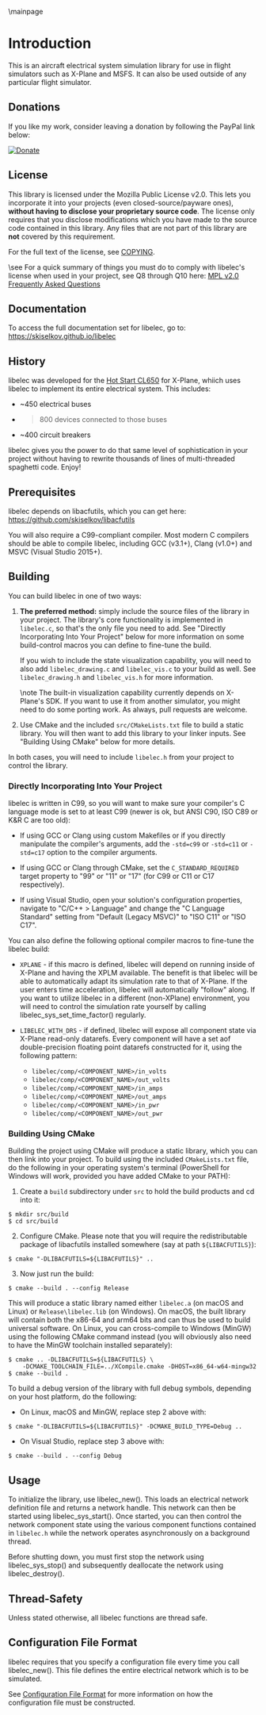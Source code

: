 \mainpage

# Introduction

This is an aircraft electrical system simulation library for use in flight
simulators such as X-Plane and MSFS. It can also be used outside of any
particular flight simulator.

## Donations

If you like my work, consider leaving a donation by following the PayPal
link below:

[![Donate](https://img.shields.io/badge/Donate-PayPal-green.svg)](https://www.paypal.com/cgi-bin/webscr?cmd=_s-xclick&hosted_button_id=8DN9LYD5VP4NY)

## License

This library is licensed under the Mozilla Public License v2.0. This lets
you incorporate it into your projects (even closed-source/payware ones),
**without having to disclose your proprietary source code**. The license
only requires that you disclose modifications which you have made to the
source code contained in this library. Any files that are not part of
this library are **not** covered by this requirement.

For the full text of the license, see [COPYING](COPYING.md).

\see For a quick summary of things you must do to comply with libelec's
license when used in your project, see Q8 through Q10 here:
[MPL v2.0 Frequently Asked Questions](https://www.mozilla.org/en-US/MPL/2.0/FAQ/)

## Documentation

To access the full documentation set for libelec, go to:
https://skiselkov.github.io/libelec

## History

libelec was developed for the [Hot Start CL650](https://www.x-aviation.com/catalog/product_info.php/take-command-hot-start-challenger-650-p-212)
for X-Plane, whiich uses libelec to implement its entire electrical system.
This includes:

- ~450 electrical buses
- >800 devices connected to those buses
- ~400 circuit breakers

libelec gives you the power to do that same level of sophistication in
your project without having to rewrite thousands of lines of
multi-threaded spaghetti code. Enjoy!

## Prerequisites

libelec depends on libacfutils, which you can get here:
https://github.com/skiselkov/libacfutils

You will also require a C99-compliant compiler. Most modern C compilers
should be able to compile libelec, including GCC (v3.1+), Clang (v1.0+)
and MSVC (Visual Studio 2015+).

## Building

You can build libelec in one of two ways:

1. **The preferred method:** simply include the source files of the
   library in your project. The library's core functionality is
   implemented in `libelec.c`, so that's the only file you need to add.
   See "Directly Incorporating Into Your Project" below for more
   information on some build-control macros you can define to fine-tune
   the build.

   If you wish to include the state visualization capability, you will
   need to also add `libelec_drawing.c` and `libelec_vis.c` to your build
   as well. See `libelec_drawing.h` and `libelec_vis.h` for more
   information.

   \note The built-in visualization capability currently depends on
   X-Plane's SDK. If you want to use it from another simulator, you might
   need to do some porting work. As always, pull requests are welcome.

2. Use CMake and the included `src/CMakeLists.txt` file to build a static
   library. You will then want to add this library to your linker inputs.
   See "Building Using CMake" below for more details.

In both cases, you will need to include `libelec.h` from your project to
control the library.

### Directly Incorporating Into Your Project

libelec is written in C99, so you will want to make sure your compiler's
C language mode is set to at least C99 (newer is ok, but ANSI C90, ISO
C89 or K&R C are too old):

- If using GCC or Clang using custom Makefiles or if you directly
  manipulate the compiler's arguments, add the `-std=c99` or `-std=c11`
  or `-std=c17` option to the compiler arguments.

- If using GCC or Clang through CMake, set the `C_STANDARD_REQUIRED` target
  property to "99" or "11" or "17" (for C99 or C11 or C17 respectively).

- If using Visual Studio, open your solution's configuration properties,
  navigate to "C/C++ > Language" and change the "C Language Standard"
  setting from "Default (Legacy MSVC)" to "ISO C11" or "ISO C17".

You can also define the following optional compiler macros to fine-tune
the libelec build:

- `XPLANE` - if this macro is defined, libelec will depend on running
   inside of X-Plane and having the XPLM available. The benefit is that
   libelec will be able to automatically adapt its simulation rate to
   that of X-Plane. If the user enters time acceleration, libelec will
   automatically "follow" along. If you want to utilize libelec in a
   different (non-XPlane) environment, you will need to control the
   simulation rate yourself by calling libelec_sys_set_time_factor()
   regularly.

- `LIBELEC_WITH_DRS` - if defined, libelec will expose all component
   state via X-Plane read-only datarefs. Every component will have a set
   aof double-precision floating point datarefs constructed for it, using
   the following pattern:
   * `libelec/comp/<COMPONENT_NAME>/in_volts`
   * `libelec/comp/<COMPONENT_NAME>/out_volts`
   * `libelec/comp/<COMPONENT_NAME>/in_amps`
   * `libelec/comp/<COMPONENT_NAME>/out_amps`
   * `libelec/comp/<COMPONENT_NAME>/in_pwr`
   * `libelec/comp/<COMPONENT_NAME>/out_pwr`

### Building Using CMake

Building the project using CMake will produce a static library, which you
can then link into your project. To build using the included
`CMakeLists.txt` file, do the following in your operating system's
terminal (PowerShell for Windows will work, provided you have added CMake
to your PATH):

1. Create a `build` subdirectory under `src` to hold the build products
   and cd into it:
```
$ mkdir src/build
$ cd src/build
```
2. Configure CMake. Please note that you will require the redistributable
   package of libacfutils installed somewhere (say at path `${LIBACFUTILS}`):
```
$ cmake "-DLIBACFUTILS=${LIBACFUTILS}" ..
```
3. Now just run the build:
```
$ cmake --build . --config Release
```

This will produce a static library named either `libelec.a` (on macOS and
Linux) or `Release\libelec.lib` (on Windows). On macOS, the built library
will contain both the x86-64 and arm64 bits and can thus be used to build
universal software. On Linux, you can cross-compile to Windows (MinGW)
using the following CMake command instead (you will obviously also need
to have the MinGW toolchain installed separately):

```
$ cmake .. -DLIBACFUTILS=${LIBACFUTILS} \
    -DCMAKE_TOOLCHAIN_FILE=../XCompile.cmake -DHOST=x86_64-w64-mingw32
$ cmake --build .
```

To build a debug version of the library with full debug symbols,
depending on your host platform, do the following:

- On Linux, macOS and MinGW, replace step 2 above with:
```
$ cmake "-DLIBACFUTILS=${LIBACFUTILS}" -DCMAKE_BUILD_TYPE=Debug ..
```

- On Visual Studio, replace step 3 above with:
```
$ cmake --build . --config Debug
```

## Usage

To initialize the library, use libelec_new(). This loads an electrical
network definition file and returns a network handle. This network can
then be started using libelec_sys_start(). Once started, you can then
control the network component state using the various component functions
contained in `libelec.h` while the network operates asynchronously on a
background thread.

Before shutting down, you must first stop the network using
libelec_sys_stop() and subsequently deallocate the network using
libelec_destroy().

## Thread-Safety

Unless stated otherwise, all libelec functions are thread safe.

## Configuration File Format

libelec requires that you specify a configuration file every time you
call libelec_new(). This file defines the entire electrical network which
is to be simulated.

See [Configuration File Format](ConfFileFormat.md) for more information
on how the configuration file must be constructed.
